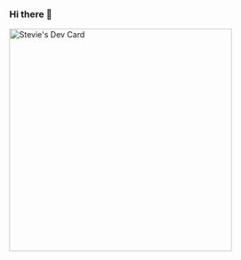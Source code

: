### Hi there 👋
<a href="https://app.daily.dev/WolfInaSuit"><img src="https://api.daily.dev/devcards/e4cb95d49aa34e96a3345f5a7aedf76c.png?r=on3" width="400" alt="Stevie's Dev Card"/></a>
<!--
**WolfInaSuit/WolfInaSuit** is a ✨ _special_ ✨ repository because its `README.md` (this file) appears on your GitHub profile.

Here are some ideas to get you started:

- 🔭 I’m currently working on ...
- 🌱 I’m currently learning ...
- 👯 I’m looking to collaborate on ...
- 🤔 I’m looking for help with ...
- 💬 Ask me about ...
- 📫 How to reach me: ...
- 😄 Pronouns: ...
- ⚡ Fun fact: ...
-->
